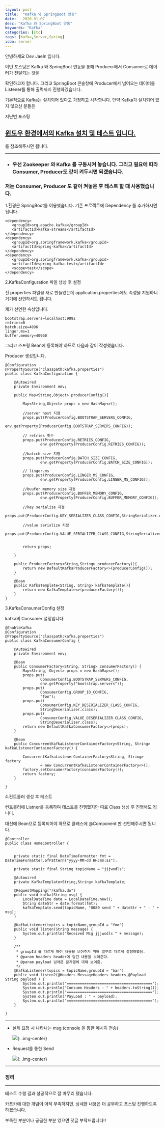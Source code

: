 ```yaml
---
layout: post
title:  "Kafka 와 SpringBoot 연동"
date:   2020-01-07
desc: "Kafka 와 SpringBoot 연동"
keywords: "Kafka"
categories: [Etc]
tags: [Kafka,Server,Spring]
icon: server
---
```

안녕하세요 Dev JaeIn 입니다.

이번 포스팅은 Kafka 와 SpringBoot 연동을 통해 Produecr에서 Consumer로 데이터가 전달되는 것을

확인하고자 합니다. 그리고 SpringBoot 콘솔창에 Producer에서 넘어오는 데이터를 Listener를 통해 출력까지 진행하겠습니다.

기본적으로 Kafka는 설치되어 있다고 가정하고 시작합니다. 만약 Kafka가 설치되어 있지 않으신 분들은

지난번 포스팅 

## [윈도우 환경에서의 Kafka 설치 및 테스트 입니다.](https://jjjwodls.github.io/etc/2020/01/07/01-Kafka-Setup.html)

를 참조해주시면 됩니다.

***


* ### 우선 Zookeeper 와 Kafka 를 구동시켜 놓습니다. 그리고 필요에 따라 Consumer, Producer도 같이 켜두시면 되겠습니다.
  
### 저는 Consumer, Producer 도 같이 켜놓은 후 테스트 할 때 사용했습니다.
  

1.환경은 SpringBoot를 이용했습니다. 기존 프로젝트에 Dependency 를 추가하시면 됩니다. 

```
<dependency>
   <groupId>org.apache.kafka</groupId>
   <artifactId>kafka-streams</artifactId>
</dependency>
<dependency>
   <groupId>org.springframework.kafka</groupId>
   <artifactId>spring-kafka</artifactId>
</dependency>
<dependency>
   <groupId>org.springframework.kafka</groupId>
   <artifactId>spring-kafka-test</artifactId>
   <scope>test</scope>
</dependency>
```

2.KafkaConfiguration 파일 생성 후 설정

전 properties 파일을 새로 만들었는데 application.properties에도 속성을 지원하니 거기에 선언하셔도 됩니다.

제가 선언한 속성입니다.

```
bootstrap.servers=localhost:9092
retries=0
batch.size=4096
linger.ms=1
buffer.memory=40960
```

그리고 스프링 Bean에 등록해야 하므로 다음과 같이 작성했습니다.

Producer 생성입니다.

```
@Configuration
@PropertySource("classpath:kafka.properties")
public class KafkaConfiguration {
	
	@Autowired
	private Environment env;
	
	public Map<String,Object> producerConfig(){
		
		Map<String,Object> props = new HashMap<>();
		
		//server host 지정
		props.put(ProducerConfig.BOOTSTRAP_SERVERS_CONFIG,
				env.getProperty(ProducerConfig.BOOTSTRAP_SERVERS_CONFIG));
		
		// retries 횟수
		props.put(ProducerConfig.RETRIES_CONFIG,
				env.getProperty(ProducerConfig.RETRIES_CONFIG));
		
		//batcch size 지정
		props.put(ProducerConfig.BATCH_SIZE_CONFIG,
				env.getProperty(ProducerConfig.BATCH_SIZE_CONFIG));
		
		// linger.ms 
		props.put(ProducerConfig.LINGER_MS_CONFIG,
				env.getProperty(ProducerConfig.LINGER_MS_CONFIG));
		
		//buufer memory size 지정
		props.put(ProducerConfig.BUFFER_MEMORY_CONFIG,
				env.getProperty(ProducerConfig.BUFFER_MEMORY_CONFIG));
		
		//key serialize 지정
		props.put(ProducerConfig.KEY_SERIALIZER_CLASS_CONFIG,StringSerializer.class);
		
		//value serialize 지정
		props.put(ProducerConfig.VALUE_SERIALIZER_CLASS_CONFIG,StringSerializer.class);
		
		
		return props;
		
	}
	
	public ProducerFactory<String,String> producerFactory(){
		return new DefaultKafkaProducerFactory<>(producerConfig());
	}
	
	@Bean
	public KafkaTemplate<String, String> kafkaTemplate(){
		return new KafkaTemplate<>(producerFactory());
	}
}
```

3.KafkaConsumerConfig 설정

kafka의 Consumer 설정입니다.

```
@EnableKafka
@Configuration
@PropertySource("classpath:kafka.properties")
public class KafkaConsumerConfig {

	@Autowired
	private Environment env;
	
	@Bean
    public ConsumerFactory<String, String> consumerFactory() {
        Map<String, Object> props = new HashMap<>();
        props.put(
                ConsumerConfig.BOOTSTRAP_SERVERS_CONFIG,
                env.getProperty("bootstrap.servers"));
        props.put(
                ConsumerConfig.GROUP_ID_CONFIG,
                "foo");
        props.put(
                ConsumerConfig.KEY_DESERIALIZER_CLASS_CONFIG,
                StringDeserializer.class);
        props.put(
                ConsumerConfig.VALUE_DESERIALIZER_CLASS_CONFIG,
                StringDeserializer.class);
        return new DefaultKafkaConsumerFactory<>(props);
    }
 
    @Bean
    public ConcurrentKafkaListenerContainerFactory<String, String> kafkaListenerContainerFactory() {
 
        ConcurrentKafkaListenerContainerFactory<String, String> factory
                = new ConcurrentKafkaListenerContainerFactory<>();
        factory.setConsumerFactory(consumerFactory());
        return factory;
    }
	
}
```

4.컨트롤러 생성 후 테스트

컨트롤러에 Listner를 등록하여 테스트를 진행했지만 따로 Class 생성 후 진행해도 됩니다.

대신에 Bean으로 등록되어야 하므로 클래스에 @Component 만 선언해주시면 됩니다.

```
@Controller
public class HomeController {
	
	
	private static final DateTimeFormatter fmt = DateTimeFormatter.ofPattern("yyyy-MM-dd HH:mm:ss");
	
	private static final String topicName = "jjjwodls";
	
	@Autowired
    private KafkaTemplate<String,String> kafkaTemplate;
	
	@RequestMapping("/kafka.do")
	public void kafka(String msg) {
		LocalDateTime date = LocalDateTime.now();
		String dateStr = date.format(fmt);
		kafkaTemplate.send(topicName, "8080 send " + dateStr + " : " + msg);
	}
	
	@KafkaListener(topics = topicName,groupId = "foo")
	public void listen(String message) {
		System.out.println("Received Msg jjjwodls " + message);
	}
	
	/**
	 * groupId 를 다르게 하여 내용을 보여주기 위해 일부로 다르게 설정하였음.
	 * @param headers header에 담긴 내용을 보여준다.
	 * @param payload 넘어온 문자열에 대해 보여줌.
	 */
	@KafkaListener(topics = topicName,groupId = "bar")
	public void listen2(@Headers MessageHeaders headers,@Payload String payload ) {
		System.out.println("=======================================");
		System.out.println("Consume Headers : " + headers.toString());
		System.out.println("=======================================");
		System.out.println("PayLoad : " + payload);
		System.out.println("=======================================");
	}
	
}
```

***

* 실제 요청 시 나타나는 msg (console 을 통한 메시지 전송)
  
  ![](/assets/img/blog/2020-01-07-02-Kafka-Spring-Connect/2020-01-07-18-10-27.png){: .img-center} 

* Request를 통한 Send
  
  ![](/assets/img/blog/2020-01-07-02-Kafka-Spring-Connect/2020-01-07-18-12-27.png){: .img-center}


***  

### 정리

*** 

테스트 수행 결과 성공적으로 잘 마무리 됐습니다. 

카프카에 대한 개념이 아직 부족하지만, 상세한 내용은 더 공부하고 포스팅 진행하도록 하겠습니다.

부족한 부분이나 궁금한 부분 있으면 댓글 부탁드립니다!!



